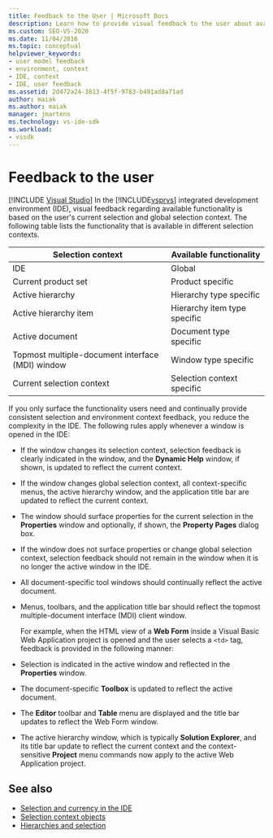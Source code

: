 ```yaml
---
title: Feedback to the User | Microsoft Docs
description: Learn how to provide visual feedback to the user about available functionality in the Visual Studio integrated development environment (IDE).
ms.custom: SEO-VS-2020
ms.date: 11/04/2016
ms.topic: conceptual
helpviewer_keywords:
- user model feedback
- environment, context
- IDE, context
- IDE, user feedback
ms.assetid: 2d472a24-3813-4f5f-9783-b491ad8a71ad
author: maiak
ms.author: maiak
manager: jmartens
ms.technology: vs-ide-sdk
ms.workload:
- vssdk
---
```

# Feedback to the user

 [!INCLUDE [Visual Studio](~/includes/applies-to-version/vs-windows-only.md)]
In the [!INCLUDE[vsprvs](../../code-quality/includes/vsprvs_md.md)] integrated development environment (IDE), visual feedback regarding available functionality is based on the user's current selection and global selection context. The following table lists the functionality that is available in different selection contexts.

|Selection context|Available functionality|
|-----------------------|-----------------------------|
|IDE|Global|
|Current product set|Product specific|
|Active hierarchy|Hierarchy type specific|
|Active hierarchy item|Hierarchy item type specific|
|Active document|Document type specific|
|Topmost multiple-document interface (MDI) window|Window type specific|
|Current selection context|Selection context specific|

 If you only surface the functionality users need and continually provide consistent selection and environment context feedback, you reduce the complexity in the IDE. The following rules apply whenever a window is opened in the IDE:

- If the window changes its selection context, selection feedback is clearly indicated in the window, and the **Dynamic Help** window, if shown, is updated to reflect the current context.

- If the window changes global selection context, all context-specific menus, the active hierarchy window, and the application title bar are updated to reflect the current context.

- The window should surface properties for the current selection in the **Properties** window and optionally, if shown, the **Property Pages** dialog box.

- If the window does not surface properties or change global selection context, selection feedback should not remain in the window when it is no longer the active window in the IDE.

- All document-specific tool windows should continually reflect the active document.

- Menus, toolbars, and the application title bar should reflect the topmost multiple-document interface (MDI) client window.

  For example, when the HTML view of a **Web Form** inside a Visual Basic Web Application project is opened and the user selects a `<td>` tag, feedback is provided in the following manner:

- Selection is indicated in the active window and reflected in the **Properties** window.

- The document-specific **Toolbox** is updated to reflect the active document.

- The **Editor** toolbar and **Table** menu are displayed and the title bar updates to reflect the Web Form window.

- The active hierarchy window, which is typically **Solution Explorer**, and its title bar update to reflect the current context and the context-sensitive **Project** menu commands now apply to the active Web Application project.

## See also
- [Selection and currency in the IDE](../../extensibility/internals/selection-and-currency-in-the-ide.md)
- [Selection context objects](../../extensibility/internals/selection-context-objects.md)
- [Hierarchies and selection](../../extensibility/internals/hierarchies-and-selection.md)
